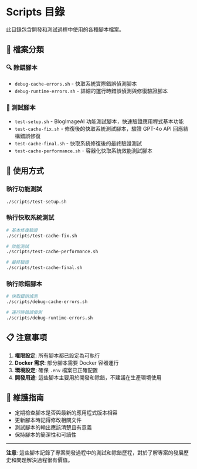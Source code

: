 # Scripts 目錄

此目錄包含開發和測試過程中使用的各種腳本檔案。

## 📁 檔案分類

### 🔍 除錯腳本
- `debug-cache-errors.sh` - 快取系統實際錯誤偵測腳本
- `debug-runtime-errors.sh` - 詳細的運行時錯誤偵測與修復驗證腳本

### 🧪 測試腳本  
- `test-setup.sh` - BlogImageAI 功能測試腳本，快速驗證應用程式基本功能
- `test-cache-fix.sh` - 修復後的快取系統測試腳本，驗證 GPT-4o API 回應結構錯誤修復
- `test-cache-final.sh` - 快取系統修復後的最終驗證測試
- `test-cache-performance.sh` - 容器化快取系統效能測試腳本

## 🚀 使用方式

### 執行功能測試
```bash
./scripts/test-setup.sh
```

### 執行快取系統測試
```bash
# 基本修復驗證
./scripts/test-cache-fix.sh

# 效能測試
./scripts/test-cache-performance.sh

# 最終驗證
./scripts/test-cache-final.sh
```

### 執行除錯腳本
```bash
# 快取錯誤偵測
./scripts/debug-cache-errors.sh

# 運行時錯誤偵測
./scripts/debug-runtime-errors.sh
```

## 📋 注意事項

1. **權限設定**: 所有腳本都已設定為可執行
2. **Docker 需求**: 部分腳本需要 Docker 容器運行
3. **環境設定**: 確保 `.env` 檔案已正確配置
4. **開發用途**: 這些腳本主要用於開發和除錯，不建議在生產環境使用

## 🔧 維護指南

- 定期檢查腳本是否與最新的應用程式版本相容
- 更新腳本時記得修改相關文件
- 測試腳本的輸出應該清楚且有意義
- 保持腳本的簡潔性和可讀性

---

**注意**: 這些腳本記錄了專案開發過程中的測試和除錯歷程，對於了解專案的發展歷史和問題解決過程很有價值。
